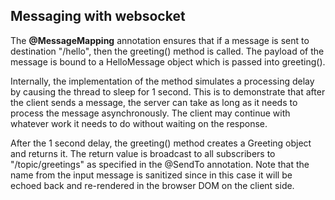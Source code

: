 ## Messaging with websocket

The **@MessageMapping** annotation ensures that if a message is sent to destination "/hello", then the greeting() method is called.
The payload of the message is bound to a HelloMessage object which is passed into greeting().

Internally, the implementation of the method simulates a processing delay by causing the thread to sleep for 1 second. 
This is to demonstrate that after the client sends a message, the server can take as long as it needs to process the message asynchronously. 
The client may continue with whatever work it needs to do without waiting on the response.

After the 1 second delay, the greeting() method creates a Greeting object and returns it. The return value is broadcast to all subscribers
to "/topic/greetings" as specified in the @SendTo annotation. Note that the name from the input message is sanitized since in this case it 
will be echoed back and re-rendered in the browser DOM on the client side.